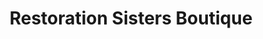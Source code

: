 ---
title: "Restoration Sisters Boutique"
url: /salado/restoration-sisters-boutique/
shop: Kleidung
---